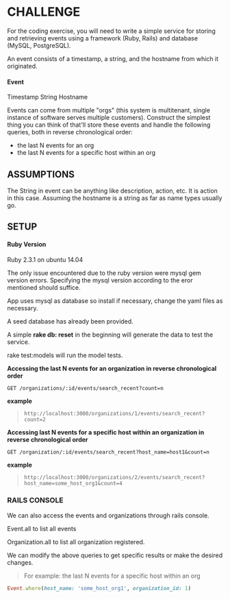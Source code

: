 # CHALLENGE #

For the coding exercise, you will need to write a simple service for storing and retrieving events 
using a framework (Ruby, Rails) and database (MySQL, PostgreSQL). 
 
An event consists of a timestamp, a string, and the hostname from which it originated. 
 
#### Event ####
  Timestamp 
  String 
  Hostname 
 
Events can come from multiple "orgs" (this system is multi­tenant, single instance of software 
serves multiple customers). 
Construct the simplest thing you can think of that'll store these events and handle the following 
queries, both in reverse chronological order: 
* the last N events for an org 
* the last N events for a specific host within an org 

## ASSUMPTIONS ##

The String in event can be anything like description, action, etc. It is action in this case.
Assuming the hostname is a string as far as name types usually go. 

## SETUP ##

#### Ruby Version
 
 Ruby 2.3.1 on ubuntu 14.04

The only issue encountered due to the ruby version were mysql gem version errors. Specifying the mysql version according to the eror mentioned should suffice.

App uses mysql as database so install if necessary, change the yaml files as necessary.

A seed database has already been provided.

A simple __rake db: reset__ in the beginning  will generate the data to test the service.

rake test:models will run the model tests.

**Accessing the  last N events for an organization in reverse chronological order**

`GET /organizations/:id/events/search_recent?count=n`

**example**
>`http://localhost:3000/organizations/1/events/search_recent?count=2`

__Accessing last N events for a specific host within an organization in reverse chronological order__

`GET /organization/:id/events/search_recent?host_name=host1&count=n`


**example**
>`http://localhost:3000/organizations/2/events/search_recent?host_name=some_host_org1&count=4`

### RAILS CONSOLE ###

We can also access the events and organizations through rails console.

Event.all to list all events

Organization.all to list all organization registered.

We can modify the above queries to get specific results or make the desired changes.

>For example:
the last N events for a specific host within an org
```ruby
Event.where(host_name: 'some_host_org1', organization_id: 1)
```
